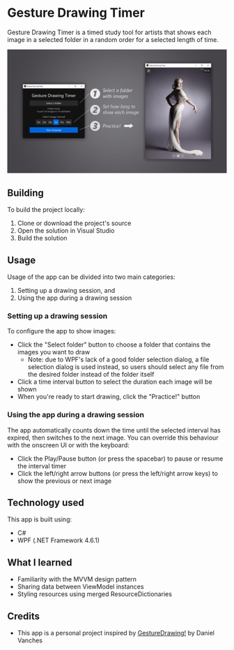 # Gesture Drawing Timer

Gesture Drawing Timer is a timed study tool for artists that shows each image in a selected folder in a random order for a selected length of time.

![Demo](/demo.png)

## Building

To build the project locally:

1. Clone or download the project's source
2. Open the solution in Visual Studio
3. Build the solution

## Usage

Usage of the app can be divided into two main categories:

1. Setting up a drawing session, and
2. Using the app during a drawing session

### Setting up a drawing session

To configure the app to show images:

- Click the "Select folder" button to choose a folder that contains the images you want to draw
  - Note: due to WPF's lack of a good folder selection dialog, a file selection dialog is used instead, so users should select any file from the desired folder instead of the folder itself
- Click a time interval button to select the duration each image will be shown
- When you're ready to start drawing, click the "Practice!" button

### Using the app during a drawing session

The app automatically counts down the time until the selected interval has expired, then switches to the next image. You can override this behaviour with the onscreen UI or with the keyboard:

- Click the Play/Pause button (or press the spacebar) to pause or resume the interval timer
- Click the left/right arrow buttons (or press the left/right arrow keys) to show the previous or next image

## Technology used

This app is built using:

- C#
- WPF (.NET Framework 4.6.1)

## What I learned

- Familiarity with the MVVM design pattern
- Sharing data between ViewModel instances
- Styling resources using merged ResourceDictionaries

## Credits

- This app is a personal project inspired by [GestureDrawing!](https://cubebrush.co/advanches/products/d9q6yq/gesturedrawing) by Daniel Vanches